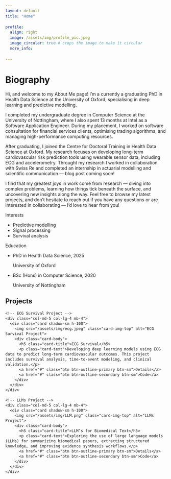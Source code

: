 ```yaml
---
layout: default
title: "Home"

profile:
  align: right
  image: /assets/img/profile_pic.jpeg
  image_circular: true # crops the image to make it circular
  more_info:

---
```

# Biography
Hi, and welcome to my About Me page! I’m a currently a graduating PhD in Health Data Science at the University of Oxford, specialising in deep learning and predictive modelling.

I completed my undergraduate degree in Computer Science at the University of Nottingham, where I also spent 13 months at Intel as a Software Application Engineer. During my placement, I worked on software consultation for financial services clients, optimising trading algorithms, and managing high-performance computing resources.

After graduating, I joined the Centre for Doctoral Training in Health Data Science at Oxford. My research focuses on developing long-term cardiovascular risk prediction tools using wearable sensor data, including ECG and accelerometry. Throught my research I worked in collaboration with Swiss Re and completed an internship in actuarial modelling and scientific communication — blog post coming soon!

I find that my greatest joys in work come from research — diving into complex problems, learning how things tick beneath the surface, and uncovering new insights along the way. Feel free to browse my latest projects, and don’t hesitate to reach out if you have any questions or are interested in collaborating — I’d love to hear from you!
<div class="row mt-5">

  <!-- ✅ Interests with bullet points -->
<div class="col-md-5">
  <div class="section-subheading">Interests</div>
  <ul class="interest-list">
    <li>Predictive modelling</li>
    <li>Signal processing</li>
    <li>Survival analysis</li>
  </ul>
</div>

  <!-- ✅ Education with Font Awesome icons -->
  <div class="col-md-7">
    <div class="section-subheading">Education</div>
    <ul class="fa-ul mb-0">
      <li class="d-flex mb-2">
        <span class="fa-li"><i class="fas fa-graduation-cap text-secondary"></i></span>
        <div>
          <p class="mb-0 fw-semibold">PhD in Health Data Science, 2025</p>
          <p class="mb-0 text-muted">University of Oxford</p>
        </div>
      </li>
      <li class="d-flex mb-2">
        <span class="fa-li"><i class="fas fa-graduation-cap text-secondary"></i></span>
        <div>
          <p class="mb-0 fw-semibold">BSc (Hons) in Computer Science, 2020</p>
          <p class="mb-0 text-muted">University of Nottingham</p>
        </div>
      </li>
    </ul>
  </div>

</div>



<!-- ✅ Projects Section -->
<section class="projects-section py-5">
  <h2 class="text-center mb-4 text-white">Projects</h2>
  <div class="row justify-content-center">

    <!-- ECG Survival Project -->
    <div class="col-md-5 col-lg-4 mb-4">
      <div class="card shadow-sm h-100">
        <img src="/assets/img/ecg.jpeg" class="card-img-top" alt="ECG Survival Project">
        <div class="card-body">
          <h5 class="card-title">ECG Survival</h5>
          <p class="card-text">Developing deep learning models using ECG data to predict long-term cardiovascular outcomes. This project includes survival analysis, time-to-event modeling, and clinical validation.</p>
          <a href="#" class="btn btn-outline-primary btn-sm">Details</a>
          <a href="#" class="btn btn-outline-secondary btn-sm">Code</a>
        </div>
      </div>
    </div>

    <!-- LLMs Project -->
    <div class="col-md-5 col-lg-4 mb-4">
      <div class="card shadow-sm h-100">
        <img src="/assets/img/LLM.png" class="card-img-top" alt="LLMs Project">
        <div class="card-body">
          <h5 class="card-title">LLM’s for Biomedical Text</h5>
          <p class="card-text">Exploring the use of large language models (LLMs) for summarizing biomedical papers, extracting structured knowledge, and improving evidence synthesis workflows.</p>
          <a href="#" class="btn btn-outline-primary btn-sm">Details</a>
          <a href="#" class="btn btn-outline-secondary btn-sm">Code</a>
        </div>
      </div>
    </div>

  </div>
</section>
